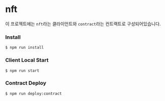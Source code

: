 # nft

이 프로젝트에는 `nft`라는 클라이언트와 `contract`라는 컨트랙트로 구성되어있습니다.

### Install

`$ npm run install`

### Client Local Start

`$ npm run start`

### Contract Deploy

`$ npm run deploy:contract`
